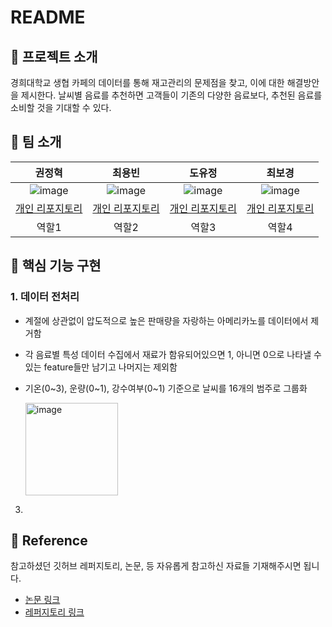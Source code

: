 # README
## 📑 프로젝트 소개
경희대학교 생협 카페의 데이터를 통해 재고관리의 문제점을 찾고, 이에 대한 해결방안을 제시한다.
날씨별 음료를 추천하면 고객들이 기존의 다양한 음료보다, 추천된 음료를 소비할 것을 기대할 수 있다.


## 👏 팀 소개 
|권정혁|최용빈|도유정|최보경|
|:--:|:--:|:--:|:--:|
|![image](https://github.com/khuda-3rd/README_example/assets/90135669/e5ebdc70-3dfa-493f-a865-3d14b2bc7685)|![image](https://github.com/khuda-3rd/README_example/assets/90135669/6f986eee-9e0d-48cb-b2f5-fa9cf785fb8e)|![image](https://github.com/khuda-3rd/README_example/assets/90135669/fcb6281e-6bdd-4f06-9cb7-eb5772c88803)|![image](https://github.com/khuda-3rd/README_example/assets/90135669/fcb6281e-6bdd-4f06-9cb7-eb5772c88803)|
|[개인 리포지토리](https://github.com/khuda-3rd)|[개인 리포지토리](https://github.com/khuda-3rd)|[개인 리포지토리](https://github.com/khuda-3rd)|[개인 리포지토리](https://github.com/khuda-3rd)|
|역할1|역할2|역할3|역할4|


## 🔎 핵심 기능 구현
### 1. 데이터 전처리

- 계절에 상관없이 압도적으로 높은 판매량을 자랑하는 아메리카노를 데이터에서 제거함
- 각 음료별 특성 데이터 수집에서 재료가 함유되어있으면 1, 아니면 0으로 나타낼 수 있는 feature들만 남기고 나머지는 제외함
- 기온(0~3), 운량(0~1), 강수여부(0~1) 기준으로 날씨를 16개의 범주로 그룹화

  <img width="148" alt="image" src="https://github.com/B0gyeong/khuda/assets/115474637/7792a772-b1cc-486e-9d15-dbd71bf86584">





3. 




## 📄 Reference
참고하셨던 깃허브 레퍼지토리, 논문, 등 자유롭게 참고하신 자료들 기재해주시면 됩니다.
- [논문 링크](https://github.com/khuda-3rd)
- [레퍼지토리 링크](https://github.com/khuda-3rd)
